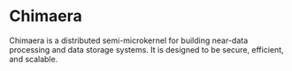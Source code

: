 # Chimaera

Chimaera is a distributed semi-microkernel for building near-data processing
and data storage systems. It is designed to be secure, efficient, and
scalable.
